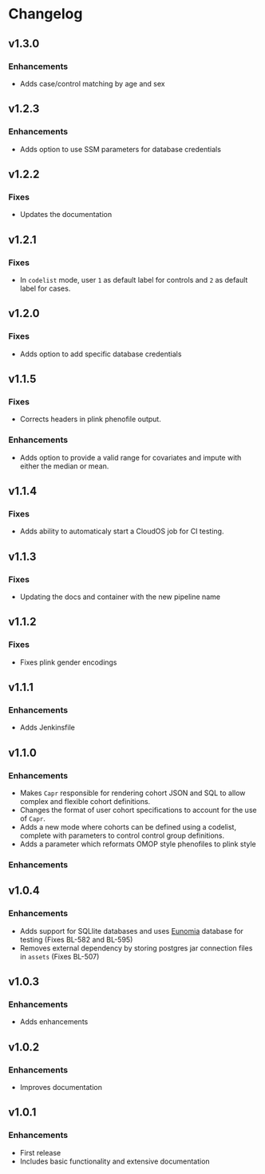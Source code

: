 # Changelog

## v1.3.0

### Enhancements

- Adds case/control matching by age and sex

## v1.2.3

### Enhancements

- Adds option to use SSM parameters for database credentials

## v1.2.2

### Fixes

- Updates the documentation

## v1.2.1

### Fixes

- In `codelist` mode, user `1` as default label for controls and `2` as default label for cases.

## v1.2.0

### Fixes

- Adds option to add specific database credentials

## v1.1.5

### Fixes

- Corrects headers in plink phenofile output.

### Enhancements

- Adds option to provide a valid range for covariates and impute with either the median or mean.

## v1.1.4

### Fixes

- Adds ability to automaticaly start a CloudOS job for CI testing.

## v1.1.3

### Fixes

- Updating the docs and container with the new pipeline name

## v1.1.2

### Fixes

- Fixes plink gender encodings

## v1.1.1

### Enhancements

- Adds Jenkinsfile

## v1.1.0

### Enhancements

- Makes `Capr` responsible for rendering cohort JSON and SQL to allow complex and flexible cohort definitions. 
- Changes the format of user cohort specifications to account for the use of `Capr`.
- Adds a new mode where cohorts can be defined using a codelist, complete with parameters to control control group definitions.
- Adds a parameter which reformats OMOP style phenofiles to plink style 

### Enhancements

## v1.0.4

### Enhancements

- Adds support for SQLlite databases and uses [Eunomia](https://github.com/OHDSI/Eunomia) database for testing (Fixes BL-582 and BL-595)
- Removes external dependency by storing postgres jar connection files in `assets` (Fixes BL-507)

## v1.0.3

### Enhancements

- Adds enhancements

## v1.0.2

### Enhancements

- Improves documentation

## v1.0.1

### Enhancements

- First release
- Includes basic functionality and extensive documentation


